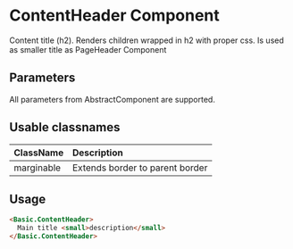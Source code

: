 # ContentHeader Component

Content title (h2). Renders children wrapped in h2 with proper css. Is used as smaller title as PageHeader Component

## Parameters

All parameters from AbstractComponent are supported.

## Usable classnames

| ClassName | Description |
| --- | :--- |
| marginable | Extends border to parent border |

## Usage

```html
<Basic.ContentHeader>
  Main title <small>description</small>
</Basic.ContentHeader>
```
